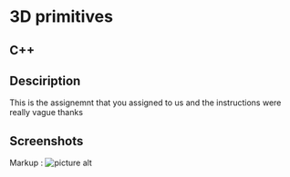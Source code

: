 # 3D primitives #


## C++ ##


## Desciription ##
This is the assignemnt that you assigned to us and the instructions were really vague thanks


## Screenshots ##

Markup : ![picture alt](gitty/screenshot.png/200x150 "Title is optional")
